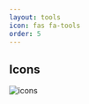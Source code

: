 ```yaml
---
layout: tools
icon: fas fa-tools
order: 5
---
```


## Icons
![icons](https://www.w3schools.com/icons/icons_reference.asp)